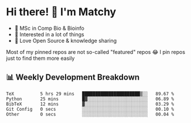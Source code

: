 # Hi there! 👋 I'm Matchy

- 🧬 MSc in Comp Bio & Bioinfo
- 🎈 Interested in a lot of things
- 💜 Love Open Source & knowledge sharing

Most of my pinned repos are not so-called "featured" repos 😂 I pin repos just to find them more easily

## 📊 Weekly Development Breakdown

<!--START_SECTION:waka-->

```text
TeX          5 hrs 29 mins   ██████████████████████▒░░   89.67 %
Python       25 mins         █▓░░░░░░░░░░░░░░░░░░░░░░░   06.89 %
BibTeX       12 mins         ▓░░░░░░░░░░░░░░░░░░░░░░░░   03.29 %
Git Config   0 secs          ░░░░░░░░░░░░░░░░░░░░░░░░░   00.10 %
Other        0 secs          ░░░░░░░░░░░░░░░░░░░░░░░░░   00.04 %
```

<!--END_SECTION:waka-->
